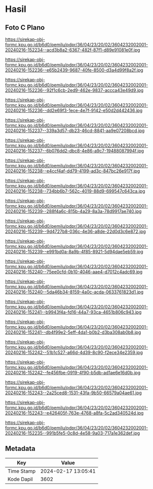 # Hasil

## Foto C Plano

https://sirekap-obj-formc.kpu.go.id/b6d0/pemilu/pdpr/36/04/23/20/02/3604232002001-20240216-152234--acd3b8a2-6367-482f-87f1-d89e91081e0f.jpg

https://sirekap-obj-formc.kpu.go.id/b6d0/pemilu/pdpr/36/04/23/20/02/3604232002001-20240216-152236--e65b2439-9687-40fe-8500-d3a4d99f8a2f.jpg

https://sirekap-obj-formc.kpu.go.id/b6d0/pemilu/pdpr/36/04/23/20/02/3604232002001-20240216-152236--92f1c6cb-2ed9-462e-9837-accca43e49d9.jpg

https://sirekap-obj-formc.kpu.go.id/b6d0/pemilu/pdpr/36/04/23/20/02/3604232002001-20240216-152236--dd2e69f3-1ece-4e7f-9142-e50d2d442436.jpg

https://sirekap-obj-formc.kpu.go.id/b6d0/pemilu/pdpr/36/04/23/20/02/3604232002001-20240216-152237--339a3d57-db23-46cd-8841-aa9e07208bcd.jpg

https://sirekap-obj-formc.kpu.go.id/b6d0/pemilu/pdpr/36/04/23/20/02/3604232002001-20240216-152237--6b076dd2-dbc8-4e86-a9c7-19488087994f.jpg

https://sirekap-obj-formc.kpu.go.id/b6d0/pemilu/pdpr/36/04/23/20/02/3604232002001-20240216-152238--e4ccf4af-dd79-4199-ad3c-847bc26e917f.jpg

https://sirekap-obj-formc.kpu.go.id/b6d0/pemilu/pdpr/36/04/23/20/02/3604232002001-20240216-152238--734bb6b7-562c-4019-88d9-699547c643ca.jpg

https://sirekap-obj-formc.kpu.go.id/b6d0/pemilu/pdpr/36/04/23/20/02/3604232002001-20240216-152239--288f4a6c-815b-4a29-8a3a-78d9917ae740.jpg

https://sirekap-obj-formc.kpu.go.id/b6d0/pemilu/pdpr/36/04/23/20/02/3604232002001-20240216-152239--9d4727b8-036c-4e36-a8de-22d0d3c6e872.jpg

https://sirekap-obj-formc.kpu.go.id/b6d0/pemilu/pdpr/36/04/23/20/02/3604232002001-20240216-152239--e991bd0a-8a9b-4f85-8921-5d94dae5eb59.jpg

https://sirekap-obj-formc.kpu.go.id/b6d0/pemilu/pdpr/36/04/23/20/02/3604232002001-20240216-152240--75ee0cfd-0b10-4046-aae4-d7012c4adc69.jpg

https://sirekap-obj-formc.kpu.go.id/b6d0/pemilu/pdpr/36/04/23/20/02/3604232002001-20240216-152240--5da46b34-8159-4a0c-acda-0633761823d1.jpg

https://sirekap-obj-formc.kpu.go.id/b6d0/pemilu/pdpr/36/04/23/20/02/3604232002001-20240216-152241--b9943f4a-fd16-44a7-93ca-4651b806c943.jpg

https://sirekap-obj-formc.kpu.go.id/b6d0/pemilu/pdpr/36/04/23/20/02/3604232002001-20240216-152241--db4f99e2-5eff-4da1-b0b2-d3ba308ab0b8.jpg

https://sirekap-obj-formc.kpu.go.id/b6d0/pemilu/pdpr/36/04/23/20/02/3604232002001-20240216-152242--51b1c527-a66d-4d39-8c90-f2ece34e2359.jpg

https://sirekap-obj-formc.kpu.go.id/b6d0/pemilu/pdpr/36/04/23/20/02/3604232002001-20240216-152242--fe456fbe-0919-4f90-b5db-ad1ae6e16d0b.jpg

https://sirekap-obj-formc.kpu.go.id/b6d0/pemilu/pdpr/36/04/23/20/02/3604232002001-20240216-152243--2a25ced8-1531-43fa-9b50-66579a04ae61.jpg

https://sirekap-obj-formc.kpu.go.id/b6d0/pemilu/pdpr/36/04/23/20/02/3604232002001-20240216-152243--e426405f-763e-4768-a8fa-5c2ad340524d.jpg

https://sirekap-obj-formc.kpu.go.id/b6d0/pemilu/pdpr/36/04/23/20/02/3604232002001-20240216-152235--991b5fe5-0c8d-4e58-9a03-717a1e362def.jpg


## Metadata

| Key        | Value               |
| ---------- | ------------------- |
| Time Stamp | 2024-02-17 13:05:41 |
| Kode Dapil | 3602                |



